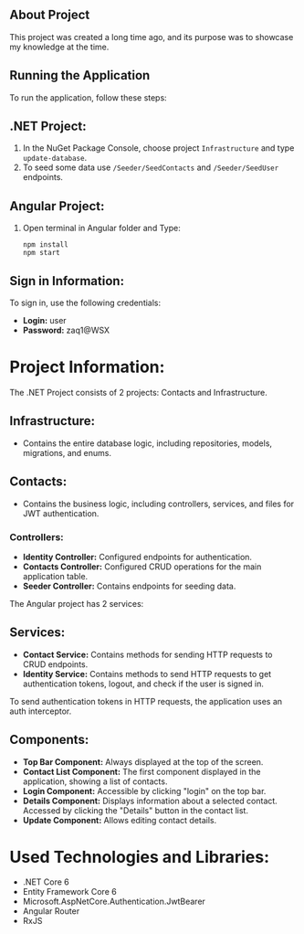 ## About Project

This project was created a long time ago, and its purpose was to showcase my knowledge at the time.

## Running the Application

To run the application, follow these steps:

## .NET Project:

1. In the NuGet Package Console, choose project `Infrastructure` and type `update-database`.
2. To seed some data use `/Seeder/SeedContacts` and `/Seeder/SeedUser` endpoints.

## Angular Project:

1. Open terminal in Angular folder and Type:
   ```
   npm install
   npm start
   ```

## Sign in Information:

To sign in, use the following credentials:
- **Login:** user
- **Password:** zaq1@WSX

# Project Information:

The .NET Project consists of 2 projects: Contacts and Infrastructure.

## Infrastructure:

- Contains the entire database logic, including repositories, models, migrations, and enums.

## Contacts:

- Contains the business logic, including controllers, services, and files for JWT authentication.

### Controllers:

- **Identity Controller:** Configured endpoints for authentication.
- **Contacts Controller:** Configured CRUD operations for the main application table.
- **Seeder Controller:** Contains endpoints for seeding data.

The Angular project has 2 services:

## Services:

- **Contact Service:** Contains methods for sending HTTP requests to CRUD endpoints.
- **Identity Service:** Contains methods to send HTTP requests to get authentication tokens, logout, and check if the user is signed in.

To send authentication tokens in HTTP requests, the application uses an auth interceptor.

## Components:

- **Top Bar Component:** Always displayed at the top of the screen.
- **Contact List Component:** The first component displayed in the application, showing a list of contacts.
- **Login Component:** Accessible by clicking "login" on the top bar.
- **Details Component:** Displays information about a selected contact. Accessed by clicking the "Details" button in the contact list.
- **Update Component:** Allows editing contact details.

# Used Technologies and Libraries:

- .NET Core 6
- Entity Framework Core 6
- Microsoft.AspNetCore.Authentication.JwtBearer
- Angular Router
- RxJS
